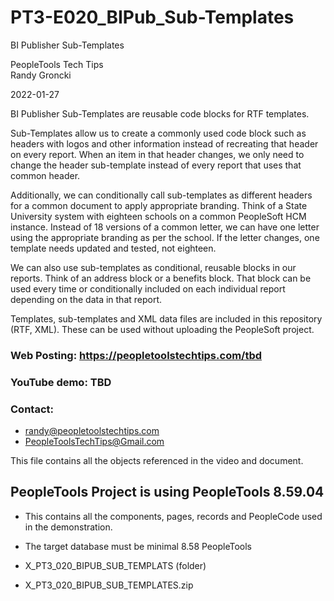 # PT3-E020_BIPub_Sub-Templates
BI Publisher Sub-Templates

PeopleTools Tech Tips    
Randy Groncki

2022-01-27

BI Publisher Sub-Templates are reusable code blocks for RTF templates.  

Sub-Templates allow us to create a commonly used code block such as headers with logos and other information instead of recreating that header on every report.   When an item in that header changes, we only need to change the header sub-template instead of every report that uses that common header.

Additionally, we can conditionally call sub-templates as different headers for a common document to apply appropriate branding.   Think of a State University system with eighteen schools on a common PeopleSoft HCM instance.   Instead of 18 versions of a common letter, we can have one letter using the appropriate branding as per the school.   If the letter changes, one template needs updated and tested, not eighteen.

We can also use sub-templates as conditional, reusable blocks in our reports.   Think of an address block or a benefits block.  That block can be used every time or conditionally included on each individual report depending on the data in that report.

Templates, sub-templates and XML data files are included in this repository (RTF, XML).  These can be used without uploading the PeopleSoft project.

### Web Posting: https://peopletoolstechtips.com/tbd

### YouTube demo: TBD

### Contact:  
* randy@peopletoolstechtips.com  
* PeopleToolsTechTips@Gmail.com

This file contains all the objects referenced in the video and document.

## PeopleTools Project is using PeopleTools 8.59.04
  * This contains all the components, pages, records and PeopleCode used in the demonstration.
  * The target database must be minimal 8.58 PeopleTools

* X_PT3_020_BIPUB_SUB_TEMPLATS (folder)  
* X_PT3_020_BIPUB_SUB_TEMPLATES.zip  

